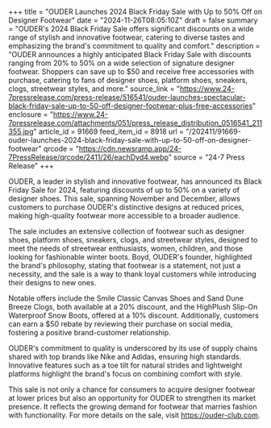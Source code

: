 +++
title = "OUDER Launches 2024 Black Friday Sale with Up to 50% Off on Designer Footwear"
date = "2024-11-26T08:05:10Z"
draft = false
summary = "OUDER's 2024 Black Friday Sale offers significant discounts on a wide range of stylish and innovative footwear, catering to diverse tastes and emphasizing the brand's commitment to quality and comfort."
description = "OUDER announces a highly anticipated Black Friday Sale with discounts ranging from 20% to 50% on a wide selection of signature designer footwear. Shoppers can save up to $50 and receive free accessories with purchase, catering to fans of designer shoes, platform shoes, sneakers, clogs, streetwear styles, and more."
source_link = "https://www.24-7pressrelease.com/press-release/516541/ouder-launches-spectacular-black-friday-sale-up-to-50-off-designer-footwear-plus-free-accessories"
enclosure = "https://www.24-7pressrelease.com/attachments/051/press_release_distribution_0516541_211355.jpg"
article_id = 91669
feed_item_id = 8918
url = "/202411/91669-ouder-launches-2024-black-friday-sale-with-up-to-50-off-on-designer-footwear"
qrcode = "https://cdn.newsramp.app/24-7PressRelease/qrcode/2411/26/eachDyd4.webp"
source = "24-7 Press Release"
+++

<p>OUDER, a leader in stylish and innovative footwear, has announced its Black Friday Sale for 2024, featuring discounts of up to 50% on a variety of designer shoes. This sale, spanning November and December, allows customers to purchase OUDER's distinctive designs at reduced prices, making high-quality footwear more accessible to a broader audience.</p><p>The sale includes an extensive collection of footwear such as designer shoes, platform shoes, sneakers, clogs, and streetwear styles, designed to meet the needs of streetwear enthusiasts, women, children, and those looking for fashionable winter boots. Boyd, OUDER's founder, highlighted the brand's philosophy, stating that footwear is a statement, not just a necessity, and the sale is a way to thank loyal customers while introducing their designs to new ones.</p><p>Notable offers include the Smile Classic Canvas Shoes and Sand Dune Breeze Clogs, both available at a 20% discount, and the HighPlush Slip-On Waterproof Snow Boots, offered at a 10% discount. Additionally, customers can earn a $50 rebate by reviewing their purchase on social media, fostering a positive brand-customer relationship.</p><p>OUDER's commitment to quality is underscored by its use of supply chains shared with top brands like Nike and Adidas, ensuring high standards. Innovative features such as a toe tilt for natural strides and lightweight platforms highlight the brand's focus on combining comfort with style.</p><p>This sale is not only a chance for consumers to acquire designer footwear at lower prices but also an opportunity for OUDER to strengthen its market presence. It reflects the growing demand for footwear that marries fashion with functionality. For more details on the sale, visit <a href='https://ouder-club.com' rel='nofollow' target='_blank'>https://ouder-club.com</a>.</p>